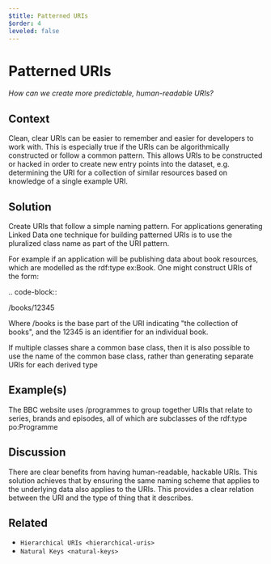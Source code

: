 ```yaml
---
$title: Patterned URIs
$order: 4
leveled: false
---
```


# Patterned URIs

  *How can we create more predictable, human-readable URIs?*

## Context

Clean, clear URIs can be easier to remember and easier for
developers to work with. This is especially true if the URIs can
be algorithmically constructed or follow a common pattern. This
allows URIs to be constructed or hacked in order to create new
entry points into the dataset, e.g. determining the URI for a
collection of similar resources based on knowledge of a single
example URI.

## Solution

Create URIs that follow a simple naming pattern. For applications
generating Linked Data one technique for building patterned URIs
is to use the pluralized class name as part of the URI pattern.

For example if an application will be publishing data about book
resources, which are modelled as the rdf:type ex:Book. One might
construct URIs of the form:

.. code-block::

   /books/12345

Where /books is the base part of the URI indicating "the
collection of books", and the 12345 is an identifier for an
individual book.

If multiple classes share a common base class, then it is also
possible to use the name of the common base class, rather than
generating separate URIs for each derived type

## Example(s)

The BBC website uses /programmes to group together URIs that
relate to series, brands and episodes, all of which are subclasses
of the rdf:type po:Programme

## Discussion

There are clear benefits from having human-readable, hackable
URIs. This solution achieves that by ensuring the same naming
scheme that applies to the underlying data also applies to the
URIs. This provides a clear relation between the URI and the type
of thing that it describes.

## Related

  - `Hierarchical URIs <hierarchical-uris>`
  - `Natural Keys <natural-keys>`
